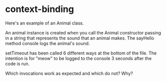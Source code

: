 # context-binding
Here's an example of an Animal class. 

An animal instance is created when you call the Animal constructor passing in a string that represents the sound that an animal makes.
The sayHello method console logs the animal's sound. 

setTimeout has been called 6 different ways at the bottom of the file. The intention is for "meow" to be logged to the console 3 seconds after the code is run. 

Which invocations work as expected and which do not? Why?
